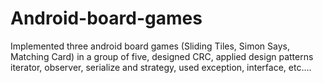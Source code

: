 # Android-board-games
Implemented three android board games (Sliding Tiles, Simon Says, Matching Card) in a group of five, designed CRC, applied design patterns iterator, observer, serialize and strategy, used exception, interface, etc…. 
